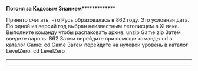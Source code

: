 ******************************************************************Погоня за Кодовым Знанием*******************************************************************************

Принято считать, что Русь образовалась в 862 году. Это условная дата. По одной из версий год выбран неизвестным летописцем в XI веке.
Выполните команду чтобы распаковать архив:
unzip Game.zip
Затем введите пароль: 862
Затем перейдите при помощи команды cd в каталог Game:
cd Game
Затем перейдите на нулевой уровень в каталог LevelZero:
cd LevelZero
**************************************************************************************************************************************************************************
**************************************************************************************************************************************************************************

